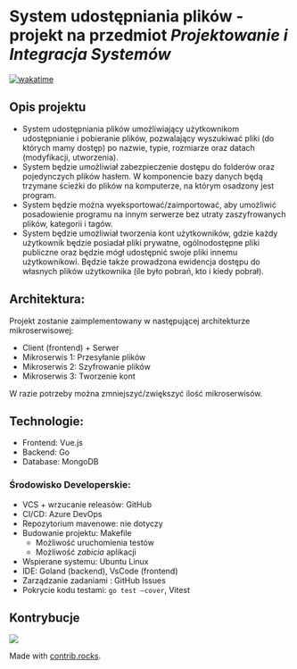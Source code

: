 # System udostępniania plików - projekt na przedmiot *Projektowanie i Integracja Systemów*

[![wakatime](https://wakatime.com/badge/github/maksnowak/FileSharingSystem.svg)](https://wakatime.com/badge/github/maksnowak/FileSharingSystem)

## Opis projektu
- System udostępniania plików umożliwiający użytkownikom udostępnianie i pobieranie plików, pozwalający wyszukiwać pliki (do których mamy dostęp) po nazwie, typie, rozmiarze oraz datach (modyfikacji, utworzenia).
- System będzie umożliwiał zabezpieczenie dostępu do folderów oraz pojedynczych plików hasłem. W komponencie bazy danych będą trzymane ścieżki do plików na komputerze, na którym osadzony jest program.
- System będzie można wyeksportować/zaimportować, aby umożliwić posadowienie programu na innym serwerze bez utraty zaszyfrowanych plików, kategorii i tagów.
- System będzie umożliwiał tworzenia kont użytkowników, gdzie każdy użytkownik będzie posiadał pliki prywatne, ogólnodostępne pliki publiczne oraz będzie mógł udostępnić swoje pliki innemu użytkownikowi. Będzie także prowadzona ewidencja dostępu do własnych plików użytkownika (ile było pobrań, kto i kiedy pobrał).

## Architektura:
Projekt zostanie zaimplementowany w następującej architekturze mikroserwisowej:
-	Client (frontend) + Serwer
-	Mikroserwis 1: Przesyłanie plików
-	Mikroserwis 2: Szyfrowanie plików
-	Mikroserwis 3: Tworzenie kont

W razie potrzeby można zmniejszyć/zwiększyć ilość mikroserwisów.

## Technologie:
-	Frontend: Vue.js
-	Backend: Go
-	Database: MongoDB  
### Środowisko Developerskie:
-	VCS + wrzucanie releasów: GitHub
-	CI/CD: Azure DevOps
-	Repozytorium mavenowe: nie dotyczy
-	Budowanie projektu: Makefile   
     -	Możliwość uruchomienia testów
     -	Możliwość *zabicia* aplikacji
-	Wspierane systemu: Ubuntu Linux
-	IDE: Goland (backend), VsCode (frontend)
-	Zarządzanie zadaniami : GitHub Issues
-	Pokrycie kodu testami: `go test –cover`, Vitest 

## Kontrybucje
<a href="https://github.com/maksnowak/FileSharingSystem/graphs/contributors">
<img src="https://contrib.rocks/image?repo=maksnowak/FileSharingSystem" />
</a>

Made with [contrib.rocks](https://contrib.rocks).